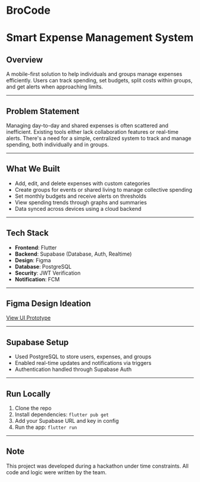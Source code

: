 # BroCode

# Smart Expense Management System

## Overview

A mobile-first solution to help individuals and groups manage expenses efficiently. Users can track spending, set budgets, split costs within groups, and get alerts when approaching limits.

---

## Problem Statement

Managing day-to-day and shared expenses is often scattered and inefficient. Existing tools either lack collaboration features or real-time alerts. There's a need for a simple, centralized system to track and manage spending, both individually and in groups.

---

## What We Built

- Add, edit, and delete expenses with custom categories
- Create groups for events or shared living to manage collective spending
- Set monthly budgets and receive alerts on thresholds
- View spending trends through graphs and summaries
- Data synced across devices using a cloud backend

---

## Tech Stack

- **Frontend**: Flutter  
- **Backend**: Supabase (Database, Auth, Realtime)  
- **Design**: Figma
- **Database**: PostgreSQL
- **Security**: JWT Verification
- **Notification**: FCM

---

## Figma Design Ideation

[View UI Prototype]([https://www.figma.com/your-figma-link-here](https://www.figma.com/design/5b9MOk67qt9at3WaDiyrUn/Untitled?node-id=0-1&p=f&t=1ZzOoAFxu3IYwteP-0))

---

## Supabase Setup

- Used PostgreSQL to store users, expenses, and groups  
- Enabled real-time updates and notifications via triggers  
- Authentication handled through Supabase Auth  

---

## Run Locally

1. Clone the repo  
2. Install dependencies: `flutter pub get`  
3. Add your Supabase URL and key in config  
4. Run the app: `flutter run`  

---


## Note

This project was developed during a hackathon under time constraints. All code and logic were written by the team.
